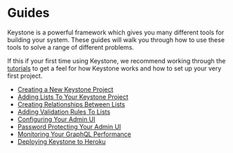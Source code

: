 <!--[meta]
section: guides
title: Introduction
[meta]-->

# Guides

Keystone is a powerful framework which gives you many different tools for building your system.
These guides will walk you through how to use these tools to solve a range of different problems.

If this if your first time using Keystone, we recommend working through the [tutorials](../tutorials) to get a feel for how Keystone works and how to set up your very first project.

- [Creating a New Keystone Project](./new-project.md)
- [Adding Lists To Your Keystone Project](./add-lists.md)
- [Creating Relationships Between Lists](./relationships.md)
- [Adding Validation Rules To Lists](./validation.md)
- [Configuring Your Admin UI](./admin-config.md)
- [Password Protecting Your Admin UI](./admin-password.md)
- [Monitoring Your GraphQL Performance](./performance.md)
- [Deploying Keystone to Heroku](./heroku.md)
